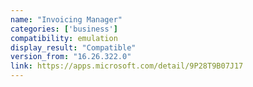 ```yaml
---
name: "Invoicing Manager"
categories: ['business']
compatibility: emulation
display_result: "Compatible"
version_from: "16.26.322.0"
link: https://apps.microsoft.com/detail/9P28T9B07J17
---
```

